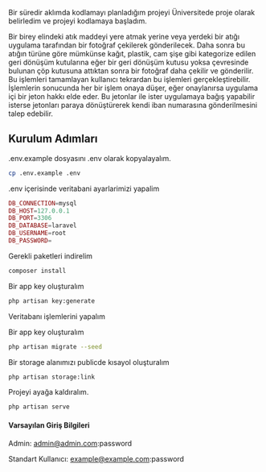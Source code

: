 Bir süredir aklımda kodlamayı planladığım projeyi Üniversitede proje olarak belirledim ve projeyi kodlamaya başladım.

Bir birey elindeki atık maddeyi yere atmak yerine veya yerdeki bir atığı uygulama tarafından bir fotoğraf çekilerek gönderilecek. Daha sonra bu atığın türüne göre mümkünse kağıt, plastik, cam şişe gibi kategorize edilen geri dönüşüm kutularına eğer bir geri dönüşüm kutusu yoksa çevresinde bulunan çöp kutusuna attıktan sonra bir fotoğraf daha çekilir ve gönderilir. Bu işlemleri tamamlayan kullanıcı tekrardan bu işlemleri gerçekleştirebilir. İşlemlerin sonucunda her bir işlem onaya düşer, eğer onaylanırsa uygulama içi bir jeton hakkı elde eder. Bu jetonlar ile ister uygulamaya bağış yapabilir isterse jetonları paraya dönüştürerek kendi iban numarasına gönderilmesini talep edebilir.

## Kurulum Adımları

.env.example dosyasını .env olarak kopyalayalım.
```bash
cp .env.example .env
```

.env içerisinde veritabani ayarlarimizi yapalim
```php
DB_CONNECTION=mysql
DB_HOST=127.0.0.1
DB_PORT=3306
DB_DATABASE=laravel
DB_USERNAME=root
DB_PASSWORD=
```

Gerekli paketleri indirelim
```bash
composer install
```

Bir app key oluşturalım
```bash
php artisan key:generate
```

Veritabanı işlemlerini yapalım

Bir app key oluşturalım
```bash
php artisan migrate --seed
```

Bir storage alanımızı publicde kısayol oluşturalım
```bash
php artisan storage:link
```

Projeyi ayağa kaldıralım.
```bash
php artisan serve
```

#### Varsayılan Giriş Bilgileri
Admin:
admin@admin.com:password

Standart Kullanıcı:
example@example.com:password
